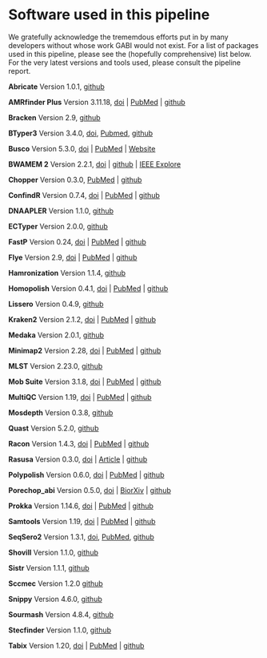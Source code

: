 # Software used in this pipeline

We gratefully acknowledge the trememdous efforts put in by many developers without whose work GABI would not exist. For a list of packages used in this pipeline, please see the (hopefully comprehensive) list below. For the very latest versions and tools used, please consult the pipeline report. 

**Abricate**
Version 1.0.1, [github](https://github.com/tseemann/abricate)

**AMRfinder Plus**
Version 3.11.18, [doi](https://doi.org/10.1038/s41598-021-91456-0) | [PubMed](https://pubmed.ncbi.nlm.nih.gov/34135355/) | [github](https://github.com/ncbi/amr)

**Bracken**
Version 2.9, [github](https://github.com/jenniferlu717/Bracken)

**BTyper3**
Version 3.4.0, [doi](https://doi.org/10.3389/fmicb.2020.580691), [Pubmed](https://pubmed.ncbi.nlm.nih.gov/33072050/), [github](https://github.com/lmc297/BTyper3)

**Busco**
Version 5.3.0, [doi](https://doi.org/10.1007/978-1-4939-9173-0_14) | [PubMed](https://pubmed.ncbi.nlm.nih.gov/31020564/) | [Website](https://busco.ezlab.org/)

**BWAMEM 2**
Version 2.2.1, [doi](https://doi:10.1109/IPDPS.2019.00041) | [github](https://github.com/bwa-mem2/bwa-mem2) | [IEEE Explore](https://ieeexplore.ieee.org/document/8820962)

**Chopper**
Version 0.3.0, [PubMed](https://pubmed.ncbi.nlm.nih.gov/37171891/) | [github](https://github.com/wdecoster/chopper)

**ConfindR**
Version 0.7.4, [doi](https://doi.org/10.7717/peerj.6995) | [PubMed](https://pubmed.ncbi.nlm.nih.gov/31183253/) | [github](https://github.com/OLC-Bioinformatics/ConFindr)

**DNAAPLER**
Version 1.1.0, [github](https://github.com/gbouras13/dnaapler)

**ECTyper**
Version 2.0.0, [github](https://github.com/phac-nml/ecoli_serotyping)

**FastP**
Version 0.24, [doi](https://doi.org/10.1093/bioinformatics/bty560) | [PubMed](https://pubmed.ncbi.nlm.nih.gov/30423086/) | [github](https://github.com/OpenGene/fastp)

**Flye**
Version 2.9, [doi](https://doi.org/10.1038/s41587-019-0072-8) | [PubMed](https://pubmed.ncbi.nlm.nih.gov/30936562/) |  [github](https://github.com/fenderglass/Flye/tree/flye)

**Hamronization**
Version 1.1.4, [github](https://github.com/pha4ge/hAMRonization)

**Homopolish**
Version 0.4.1, [doi](https://doi.org/10.1186/s13059-021-02282-6) | [PubMed](https://pubmed.ncbi.nlm.nih.gov/33789731/) | [github](https://github.com/ythuang0522/homopolish)

**Lissero**
Version 0.4.9, [github](https://github.com/MDU-PHL/LisSero)

**Kraken2**
Version 2.1.2, [doi](https://doi.org/10.1186/s13059-019-1891-0) | [PubMed](https://pubmed.ncbi.nlm.nih.gov/31779668/) | [github](https://github.com/DerrickWood/kraken2)

**Medaka**
Version 2.0.1, [github](https://github.com/nanoporetech/medaka)

**Minimap2**
Version 2.28, [doi](https://doi:10.1093/bioinformatics/bty191) | [PubMed](https://pubmed.ncbi.nlm.nih.gov/29750242/) | [github](https://github.com/lh3/minimap2)

**MLST**
Version 2.23.0, [github](https://github.com/tseemann/mlst)

**Mob Suite**
Version 3.1.8, [doi](https://doi.org/10.1099/mgen.0.000206) | [PubMed](https://pubmed.ncbi.nlm.nih.gov/30052170/) | [github](https://github.com/phac-nml/mob-suite)

**MultiQC**
Version 1.19, [doi](https://doi.org/10.1093/bioinformatics/btw354) | [PubMed](https://pubmed.ncbi.nlm.nih.gov/27312411/) | [github](https://github.com/MultiQC/MultiQC)

**Mosdepth**
Version 0.3.8, [github](https://github.com/brentp/mosdepth)

**Quast**
Version 5.2.0, [github](https://github.com/ablab/quast)

**Racon**
Version 1.4.3, [doi](https://doi.org/10.1101/gr.214270.116) | [PubMed](https://pubmed.ncbi.nlm.nih.gov/28100585/) | [github](https://github.com/isovic/racon)

**Rasusa**
Version 0.3.0, [doi](https://doi.org/10.21105/joss.03941) | [Article](https://joss.theoj.org/papers/10.21105/joss.03941) | [github](https://github.com/mbhall88/rasusa)

**Polypolish**
Version 0.6.0, [doi](https://doi.org/10.1099/mgen.0.001254) | [PubMed](https://pubmed.ncbi.nlm.nih.gov/38833287/) | [github](https://github.com/rrwick/Polypolish)

**Porechop_abi**
Version 0.5.0, [doi](https://doi.org/10.1101/2022.07.07.499093) | [BiorXiv](https://www.biorxiv.org/content/10.1101/2022.07.07.499093v1) | [github](https://github.com/bonsai-team/Porechop_ABI)

**Prokka**
Version 1.14.6, [doi](https://doi.org/10.1093/bioinformatics/btu153) | [PubMed](https://pubmed.ncbi.nlm.nih.gov/24642063/) | [github](https://github.com/tseemann/prokka)

**Samtools**
Version 1.19, [doi](https://doi.org/10.1093/bioinformatics/btp352) | [PubMed](https://pubmed.ncbi.nlm.nih.gov/19505943/) | [github](https://github.com/samtools/samtools)

**SeqSero2**
Version 1.3.1, [doi](https://doi.org/10.1128/aem.01746-19), [PubMed](https://pubmed.ncbi.nlm.nih.gov/31540993/), [github](https://github.com/denglab/SeqSero2)

**Shovill**
Version 1.1.0, [github](https://github.com/tseemann/shovill)

**Sistr**
Version 1.1.1, [github](https://github.com/phac-nml/sistr_cmd)

**Sccmec**
Version 1.2.0 [github](https://github.com/rpetit3/sccmec)

**Snippy**
Version 4.6.0, [github](https://github.com/tseemann/snippy)

**Sourmash**
Version 4.8.4, [github](https://github.com/sourmash-bio/sourmash)

**Stecfinder**
Version 1.1.0, [github](https://github.com/LanLab/STECFinder)

**Tabix**
Version 1.20, [doi](https://doi.org/10.1093/gigascience/giab007) | [PubMed](https://pubmed.ncbi.nlm.nih.gov/33594436/) | [github](https://github.com/samtools/htslib)